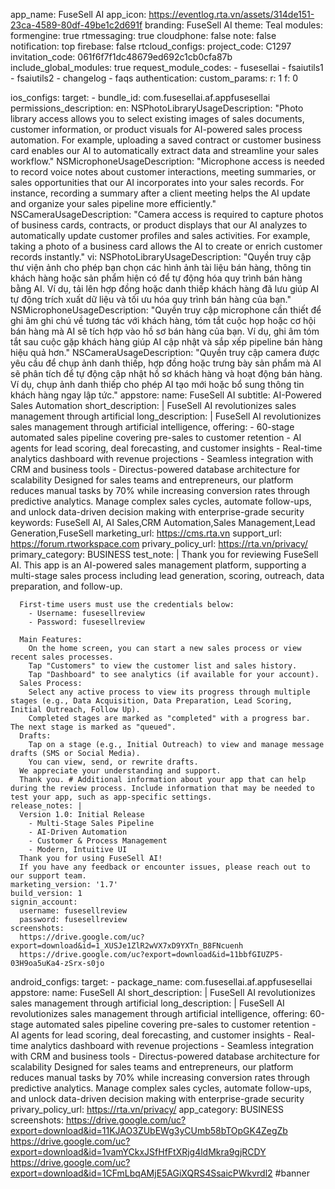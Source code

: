 app_name: FuseSell AI
app_icon: https://eventlog.rta.vn/assets/314de151-23ca-4589-80df-49be1c2d691f
branding: FuseSell AI
theme: Teal
modules:
  formengine: true
  rtmessaging: true
  cloudphone: false
  note: false
  notification: top
  firebase: false
rtcloud_configs:
  project_code: C1297
  invitation_code: 061f6f7f1dc48679ed692c1cb0cfa87b
  include_global_modules: true
  request_module_codes:
    - fusesellai
    - fsaiutils1
    - fsaiutils2
    - changelog
    - faqs
authentication:
  custom_params:
    r: 1
    f: 0

ios_configs:
  target:
    - bundle_id: com.fusesellai.af.appfusesellai
  permissions_description:
    en:
      NSPhotoLibraryUsageDescription: "Photo library access allows you to select existing images of sales documents, customer information, or product visuals for AI-powered sales process automation. For example, uploading a saved contract or customer business card enables our AI to automatically extract data and streamline your sales workflow."
      NSMicrophoneUsageDescription: "Microphone access is needed to record voice notes about customer interactions, meeting summaries, or sales opportunities that our AI incorporates into your sales records. For instance, recording a summary after a client meeting helps the AI update and organize your sales pipeline more efficiently."
      NSCameraUsageDescription: "Camera access is required to capture photos of business cards, contracts, or product displays that our AI analyzes to automatically update customer profiles and sales activities. For example, taking a photo of a business card allows the AI to create or enrich customer records instantly."
    vi:
      NSPhotoLibraryUsageDescription: "Quyền truy cập thư viện ảnh cho phép bạn chọn các hình ảnh tài liệu bán hàng, thông tin khách hàng hoặc sản phẩm hiện có để tự động hóa quy trình bán hàng bằng AI. Ví dụ, tải lên hợp đồng hoặc danh thiếp khách hàng đã lưu giúp AI tự động trích xuất dữ liệu và tối ưu hóa quy trình bán hàng của bạn."
      NSMicrophoneUsageDescription: "Quyền truy cập microphone cần thiết để ghi âm ghi chú về tương tác với khách hàng, tóm tắt cuộc họp hoặc cơ hội bán hàng mà AI sẽ tích hợp vào hồ sơ bán hàng của bạn. Ví dụ, ghi âm tóm tắt sau cuộc gặp khách hàng giúp AI cập nhật và sắp xếp pipeline bán hàng hiệu quả hơn."
      NSCameraUsageDescription: "Quyền truy cập camera được yêu cầu để chụp ảnh danh thiếp, hợp đồng hoặc trưng bày sản phẩm mà AI sẽ phân tích để tự động cập nhật hồ sơ khách hàng và hoạt động bán hàng. Ví dụ, chụp ảnh danh thiếp cho phép AI tạo mới hoặc bổ sung thông tin khách hàng ngay lập tức."
  appstore:
    name: FuseSell AI
    subtitle: AI-Powered Sales Automation
    short_description: |
      FuseSell AI revolutionizes sales management through artificial
    long_description: |
      FuseSell AI revolutionizes sales management through artificial intelligence, offering:
      - 60-stage automated sales pipeline covering pre-sales to customer retention
      - AI agents for lead scoring, deal forecasting, and customer insights
      - Real-time analytics dashboard with revenue projections
      - Seamless integration with CRM and business tools
      - Directus-powered database architecture for scalability
      Designed for sales teams and entrepreneurs, our platform reduces manual tasks by 70% while increasing conversion rates through predictive analytics. Manage complex sales cycles, automate follow-ups, and unlock data-driven decision making with enterprise-grade security
    keywords: FuseSell AI, AI Sales,CRM Automation,Sales Management,Lead Generation,FuseSell
    marketing_url: https://cms.rta.vn
    support_url: https://forum.rtworkspace.com
    privary_policy_url: https://rta.vn/privacy/
    primary_category: BUSINESS
    test_note: |
      Thank you for reviewing FuseSell AI.
      This app is an AI-powered sales management platform, supporting a multi-stage sales process including lead generation, scoring, outreach, data preparation, and follow-up.

      First-time users must use the credentials below:
        - Username: fusesellreview
        - Password: fusesellreview

      Main Features:
        On the home screen, you can start a new sales process or view recent sales processes.
        Tap "Customers" to view the customer list and sales history.
        Tap "Dashboard" to see analytics (if available for your account).
      Sales Process:
        Select any active process to view its progress through multiple stages (e.g., Data Acquisition, Data Preparation, Lead Scoring, Initial Outreach, Follow Up).
        Completed stages are marked as "completed" with a progress bar. The next stage is marked as "queued".
      Drafts:
        Tap on a stage (e.g., Initial Outreach) to view and manage message drafts (SMS or Social Media).
        You can view, send, or rewrite drafts.
      We appreciate your understanding and support.
      Thank you. # Additional information about your app that can help during the review process. Include information that may be needed to test your app, such as app-specific settings.
    release_notes: |
      Version 1.0: Initial Release
        - Multi-Stage Sales Pipeline
        - AI-Driven Automation
        - Customer & Process Management
        - Modern, Intuitive UI
      Thank you for using FuseSell AI! 
      If you have any feedback or encounter issues, please reach out to our support team.
    marketing_version: '1.7'
    build_version: 1
    signin_account:
      username: fusesellreview
      password: fusesellreview
    screenshots:
      https://drive.google.com/uc?export=download&id=1_XUSJe1ZlR2wVX7xD9YXTn_B8FNcuenh
      https://drive.google.com/uc?export=download&id=11bbfGIUZP5-03H9oa5uKa4-zSrx-s0jo
android_configs:
  target:
    - package_name: com.fusesellai.af.appfusesellai
  appstore:
    name: FuseSell AI
    short_description: |
      FuseSell AI revolutionizes sales management through artificial
    long_description: |
      FuseSell AI revolutionizes sales management through artificial intelligence, offering:
        60-stage automated sales pipeline covering pre-sales to customer retention
        - AI agents for lead scoring, deal forecasting, and customer insights
        - Real-time analytics dashboard with revenue projections
        - Seamless integration with CRM and business tools
        - Directus-powered database architecture for scalability
      Designed for sales teams and entrepreneurs, our platform reduces manual tasks by 70% while increasing conversion rates through predictive analytics. Manage complex sales cycles, automate follow-ups, and unlock data-driven decision making with enterprise-grade security
    privary_policy_url: https://rta.vn/privacy/
    app_category: BUSINESS
    screenshots:
      https://drive.google.com/uc?export=download&id=11KJAO3ZUbEWg3yCUmb58bTOpGK4ZegZb
      https://drive.google.com/uc?export=download&id=1vamYCkxJSfHfFtXRjg4ldMkra9gjRCDY
      https://drive.google.com/uc?export=download&id=1CFmLbqAMjE5AGiXQRS4SsaicPWkvrdl2 #banner